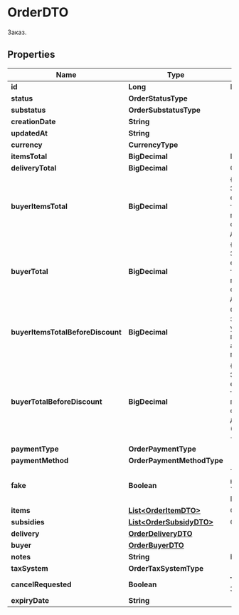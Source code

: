 

# OrderDTO

Заказ.

## Properties

| Name | Type | Description | Notes |
|------------ | ------------- | ------------- | -------------|
|**id** | **Long** | Идентификатор заказа. |  [optional] |
|**status** | **OrderStatusType** |  |  [optional] |
|**substatus** | **OrderSubstatusType** |  |  [optional] |
|**creationDate** | **String** |  |  [optional] |
|**updatedAt** | **String** |  |  [optional] |
|**currency** | **CurrencyType** |  |  [optional] |
|**itemsTotal** | **BigDecimal** | Платеж покупателя.  |  [optional] |
|**deliveryTotal** | **BigDecimal** | Стоимость доставки.  |  [optional] |
|**buyerItemsTotal** | **BigDecimal** | {% note warning \&quot;\&quot; %}  Этот параметр устарел.  {% endnote %}  Стоимость всех товаров в заказе в валюте покупателя после применения скидок и без учета стоимости доставки.  |  [optional] |
|**buyerTotal** | **BigDecimal** | {% note warning \&quot;\&quot; %}  Этот параметр устарел.  {% endnote %}  Стоимость всех товаров в заказе в валюте покупателя после применения скидок и с учетом стоимости доставки.  |  [optional] |
|**buyerItemsTotalBeforeDiscount** | **BigDecimal** | Стоимость всех товаров в заказе в валюте покупателя без учета стоимости доставки и до применения скидок по:  * акциям; * купонам; * промокодам.  |  [optional] |
|**buyerTotalBeforeDiscount** | **BigDecimal** | {% note warning \&quot;\&quot; %}  Этот параметр устарел.  {% endnote %}  Стоимость всех товаров в заказе в валюте покупателя до применения скидок и с учетом стоимости доставки (&#x60;buyerItemsTotalBeforeDiscount&#x60; + стоимость доставки).  |  [optional] |
|**paymentType** | **OrderPaymentType** |  |  [optional] |
|**paymentMethod** | **OrderPaymentMethodType** |  |  [optional] |
|**fake** | **Boolean** | Тип заказа:  * &#x60;false&#x60; — настоящий заказ покупателя.  * &#x60;true&#x60; — [тестовый](../../pushapi/concepts/sandbox.md) заказ Маркета.  |  [optional] |
|**items** | [**List&lt;OrderItemDTO&gt;**](OrderItemDTO.md) | Список товаров в заказе. |  |
|**subsidies** | [**List&lt;OrderSubsidyDTO&gt;**](OrderSubsidyDTO.md) | Список субсидий по типам. |  [optional] |
|**delivery** | [**OrderDeliveryDTO**](OrderDeliveryDTO.md) |  |  [optional] |
|**buyer** | [**OrderBuyerDTO**](OrderBuyerDTO.md) |  |  [optional] |
|**notes** | **String** | Комментарий к заказу. |  [optional] |
|**taxSystem** | **OrderTaxSystemType** |  |  [optional] |
|**cancelRequested** | **Boolean** | **Только для модели DBS**  Запрошена ли отмена.  |  [optional] |
|**expiryDate** | **String** |  |  [optional] |




